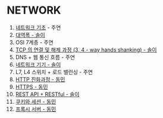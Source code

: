 # NETWORK

1. [네트워크 기초](https://polydactyl-impala-301.notion.site/4a0f54a2586f469e9f28dd663395e5e4?pvs=4) - 주연
2. [대역폭 - 솔이](https://flossy-longship-14b.notion.site/Bandwidth-6c80555968904f58851373b1aecb785d?pvs=4)
3. OSI 7계층 - 주연
4. [TCP 의 연결 및 해제 과정 (3, 4 - way hands shanking) - 솔이](https://flossy-longship-14b.notion.site/TCP-3-4-way-hands-shanking-070d08e7006149798845bc79df0d68ab?pvs=4)
5. DNS + 웹 통신 흐름 - 주연
6. [네트워크 기기 - 솔이](https://flossy-longship-14b.notion.site/fc78f1688dbf4c4085ac3f4ecd2ec41e?pvs=4)
7. L7, L4 스위치 + 로드 밸런싱 - 주연
8. [HTTP 진화과정 - 동민](https://www.notion.so/ehdals0405/HTTP-568841a8c7c14c66aaaab759dcd3c27d)
9. [HTTPS - 동민](https://www.notion.so/ehdals0405/HTTPS-967faa46cfc1405f9ab904a9e0fa62db)
10. [REST API + RESTful - 솔이](https://flossy-longship-14b.notion.site/REST-API-RESTful-4c03f22d4e304e699b0ed267d9dc9c2e?pvs=4)
11. [쿠키와 세션 - 동민](https://www.notion.so/ehdals0405/Cookie-Session-bfbcfdbc56334cf8b4aa47785fe748a8#d59f064fe53a4ee99a4f08fcb8e23be7) 
12. [프록시 서버 - 동민](https://www.notion.so/ehdals0405/e8c818253c1242169567427e43287f59)

